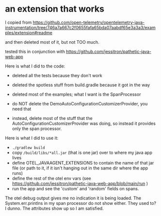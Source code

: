 # an extension that works

I copied from https://github.com/open-telemetry/opentelemetry-java-instrumentation/tree/746a7a667c2f0655fafa65bda07aabdf65e3a3a3/examples/extension#readme

and then deleted most of it, but not TOO much.

tested this in conjunction with https://github.com/jessitron/pathetic-java-web-app

Here is what I did to the code:

- deleted all the tests because they don't work
- deleted the spotless stuff from build.gradle because it got in the way

- deleted most of the examples; what I want is the SpanProcessor
- do NOT delete the DemoAutoConfigurationCustomizerProvider, you need that
- instead, delete most of the stuff that the AutoConfigurationCustomizerProvider was doing, so instead it provides only the span processor.

Here is what I did to use it:

- `./gradlew build`
- copy `/build/libs/*all.jar` (that is one jar) over to where my java app lives
- define OTEL_JAVAAGENT_EXTENSIONS to contain the name of that jar file (or path to it, if it isn't hanging out in the same dir where the app runs)
- define the rest of the otel env vars (see https://github.com/jessitron/pathetic-java-web-app/blob/main/run )
- run the app and see the 'custom' and 'random' fields on spans.

The otel debug output gives me no indication it is being loaded. The System.err.printlns in my span processor do not show either. They used to? I dunno. The attributes show up so I am satisfied.
